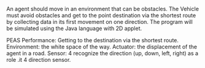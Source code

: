 An agent should move in an environment that can be obstacles. 
The Vehicle must avoid obstacles and get to the point destination 
via the shortest route by collecting data in its first movement on one direction.
The program will be simulated using the Java language with 2D applet.

PEAS
Performance: Getting to the destination via the shortest route.
Environment: the white space of the way.
Actuator: the displacement of the agent in a road.
Sensor: 4 recognize the direction (up, down, left, right) as a role .it 4 direction sensor.
